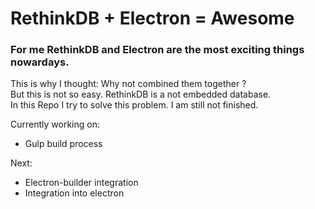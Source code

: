 # RethinkDB + Electron = Awesome

### For me RethinkDB and Electron are the most exciting things nowardays.
This is why I thought: Why not combined them together ?  
But this is not so easy. RethinkDB is a not embedded database.  
In this Repo I try to solve this problem. I am still not finished.  

Currently working on:
- Gulp build process

Next:
- Electron-builder integration
- Integration into electron

